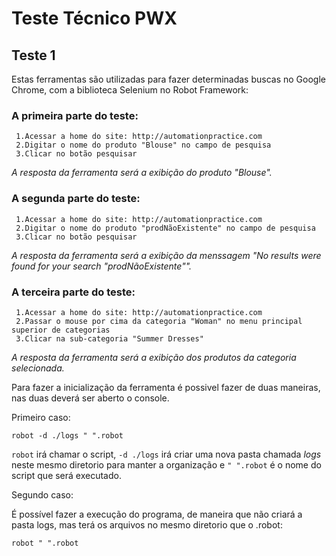 # Teste Técnico PWX

## Teste 1
 
Estas ferramentas são utilizadas para fazer determinadas buscas no Google Chrome, com a biblioteca Selenium no Robot Framework:

### A primeira parte do teste:
```
 1.Acessar a home do site: http://automationpractice.com 
 2.Digitar o nome do produto "Blouse" no campo de pesquisa
 3.Clicar no botão pesquisar
```
*A resposta da ferramenta será a exibição do produto "Blouse".*

### A segunda parte do teste:

```
 1.Acessar a home do site: http://automationpractice.com 
 2.Digitar o nome do produto "prodNãoExistente" no campo de pesquisa
 3.Clicar no botão pesquisar
```
*A resposta da ferramenta será a exibição da menssagem "No results were found for your search "prodNãoExistente"".*

### A terceira parte do teste:

```
 1.Acessar a home do site: http://automationpractice.com 
 2.Passar o mouse por cima da categoria "Woman" no menu principal superior de categorias
 3.Clicar na sub-categoria "Summer Dresses"
```
*A resposta da ferramenta será a exibição dos produtos da categoria selecionada.*

Para fazer a inicialização da ferramenta é possivel fazer de duas maneiras, nas duas deverá ser aberto o console.

Primeiro caso:
```
robot -d ./logs " ".robot
```
`robot` irá chamar o script, `-d ./logs` irá criar uma nova pasta chamada *logs* neste mesmo diretorio para manter a organização e `" ".robot` é o nome do script que será executado.

Segundo caso:

É possível fazer a execução do programa, de maneira que não criará a pasta logs, mas terá os arquivos no mesmo diretorio que o .robot:

```
robot " ".robot
```


